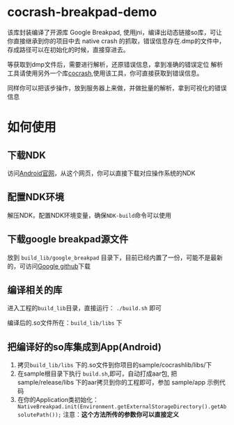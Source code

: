 # cocrash-breakpad-demo

该库封装编译了开源库 Google Breakpad, 使用jni，编译出动态链接so库，可让你直接继承到你的项目中去
native crash 的抓取，错误信息存在.dmp的文件中，存成路径可以在初始化的时候，直接穿进去。

等获取到dmp文件后，需要进行解析，还原错误信息，拿到准确的错误定位
解析工具请使用另外一个库[cocrash](https://github.com/yejiurui/cocrash),使用该工具，你可直接获取到错误信息。

同样你可以把该步操作，放到服务器上来做，并做批量的解析，拿到可视化的错误信息

# 如何使用


## 下载NDK
访问[Android官网](https://developer.android.com/ndk/downloads/index.html)，从这个网页，你可以直接下载对应操作系统的NDK

## 配置NDK环境
解压NDK，配置NDK环境变量，确保`NDK-build`命令可以使用

## 下载google breakpad源文件
放到 `build_lib/google_breakpad` 目录下，目前已经内置了一份，可能不是最新的，可访问[Google github](https://github.com/google/breakpad)下载

## 编译相关的库
进入工程的`build_lib`目录，直接运行：
`./build.sh` 即可

编译后的.so文件所在：`build_lib/libs` 下

## 把编译好的so库集成到App(Android)
1. 拷贝`build_lib/libs` 下的.so文件到你项目的sample/cocrashlib/libs/下
2. 在sample根目录下执行 `build.sh`,即可，自动打成aar包, 把sample/release/libs 下的aar拷贝到你的工程即可，参加 sample/app 示例代码
3. 在你的Application类初始化：` NativeBreakpad.init(Environment.getExternalStorageDirectory().getAbsolutePath());`
注意：**这个方法所传的参数你可以直接定义**

















